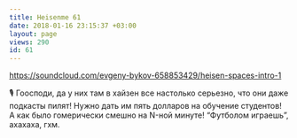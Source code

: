 ```yaml
---
title: Heisenme 61
date: 2018-01-16 23:15:37 +03:00
layout: page
views: 290
id: 61
---
```


https://soundcloud.com/evgeny-bykov-658853429/heisen-spaces-intro-1

🎙️ Гоосподи, да у них там в хайзен все настолько серьезно, что они даже подкасты пилят! Нужно дать им пять долларов на обучение студентов! А как было гомерически смешно на N-ной минуте! “Футболом играешь”, ахахаха, гхм.


